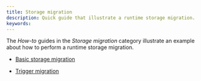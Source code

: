 ```yaml
---
title: Storage migration
description: Quick guide that illustrate a runtime storage migration.
keywords:
---
```


The _How-to_ guides in the _Storage migration_ category illustrate an example about how to perform a runtime storage migration.

- [Basic storage migration](./basic-storage-migration.md)

- [Trigger migration](./trigger-migration.md)
